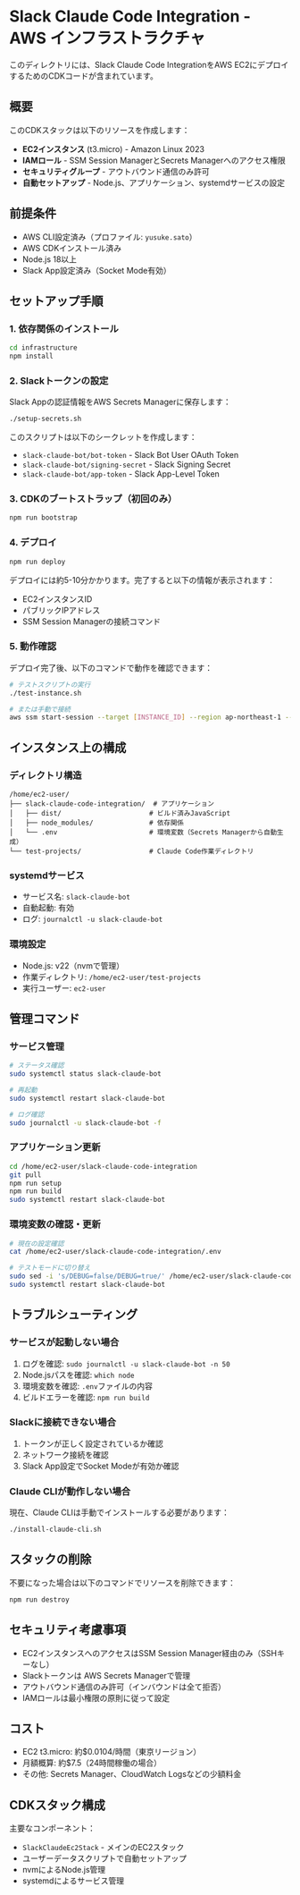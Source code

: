 # Slack Claude Code Integration - AWS インフラストラクチャ

このディレクトリには、Slack Claude Code IntegrationをAWS EC2にデプロイするためのCDKコードが含まれています。

## 概要

このCDKスタックは以下のリソースを作成します：

- **EC2インスタンス** (t3.micro) - Amazon Linux 2023
- **IAMロール** - SSM Session ManagerとSecrets Managerへのアクセス権限
- **セキュリティグループ** - アウトバウンド通信のみ許可
- **自動セットアップ** - Node.js、アプリケーション、systemdサービスの設定

## 前提条件

- AWS CLI設定済み（プロファイル: `yusuke.sato`）
- AWS CDKインストール済み
- Node.js 18以上
- Slack App設定済み（Socket Mode有効）

## セットアップ手順

### 1. 依存関係のインストール

```bash
cd infrastructure
npm install
```

### 2. Slackトークンの設定

Slack Appの認証情報をAWS Secrets Managerに保存します：

```bash
./setup-secrets.sh
```

このスクリプトは以下のシークレットを作成します：
- `slack-claude-bot/bot-token` - Slack Bot User OAuth Token
- `slack-claude-bot/signing-secret` - Slack Signing Secret  
- `slack-claude-bot/app-token` - Slack App-Level Token

### 3. CDKのブートストラップ（初回のみ）

```bash
npm run bootstrap
```

### 4. デプロイ

```bash
npm run deploy
```

デプロイには約5-10分かかります。完了すると以下の情報が表示されます：
- EC2インスタンスID
- パブリックIPアドレス
- SSM Session Managerの接続コマンド

### 5. 動作確認

デプロイ完了後、以下のコマンドで動作を確認できます：

```bash
# テストスクリプトの実行
./test-instance.sh

# または手動で接続
aws ssm start-session --target [INSTANCE_ID] --region ap-northeast-1 --profile yusuke.sato
```

## インスタンス上の構成

### ディレクトリ構造
```
/home/ec2-user/
├── slack-claude-code-integration/  # アプリケーション
│   ├── dist/                      # ビルド済みJavaScript
│   ├── node_modules/              # 依存関係
│   └── .env                       # 環境変数（Secrets Managerから自動生成）
└── test-projects/                 # Claude Code作業ディレクトリ
```

### systemdサービス
- サービス名: `slack-claude-bot`
- 自動起動: 有効
- ログ: `journalctl -u slack-claude-bot`

### 環境設定
- Node.js: v22（nvmで管理）
- 作業ディレクトリ: `/home/ec2-user/test-projects`
- 実行ユーザー: `ec2-user`

## 管理コマンド

### サービス管理
```bash
# ステータス確認
sudo systemctl status slack-claude-bot

# 再起動
sudo systemctl restart slack-claude-bot

# ログ確認
sudo journalctl -u slack-claude-bot -f
```

### アプリケーション更新
```bash
cd /home/ec2-user/slack-claude-code-integration
git pull
npm run setup
npm run build
sudo systemctl restart slack-claude-bot
```

### 環境変数の確認・更新
```bash
# 現在の設定確認
cat /home/ec2-user/slack-claude-code-integration/.env

# テストモードに切り替え
sudo sed -i 's/DEBUG=false/DEBUG=true/' /home/ec2-user/slack-claude-code-integration/.env
sudo systemctl restart slack-claude-bot
```

## トラブルシューティング

### サービスが起動しない場合
1. ログを確認: `sudo journalctl -u slack-claude-bot -n 50`
2. Node.jsパスを確認: `which node`
3. 環境変数を確認: `.env`ファイルの内容
4. ビルドエラーを確認: `npm run build`

### Slackに接続できない場合
1. トークンが正しく設定されているか確認
2. ネットワーク接続を確認
3. Slack App設定でSocket Modeが有効か確認

### Claude CLIが動作しない場合
現在、Claude CLIは手動でインストールする必要があります：
```bash
./install-claude-cli.sh
```

## スタックの削除

不要になった場合は以下のコマンドでリソースを削除できます：

```bash
npm run destroy
```

## セキュリティ考慮事項

- EC2インスタンスへのアクセスはSSM Session Manager経由のみ（SSHキーなし）
- Slackトークンは AWS Secrets Managerで管理
- アウトバウンド通信のみ許可（インバウンドは全て拒否）
- IAMロールは最小権限の原則に従って設定

## コスト

- EC2 t3.micro: 約$0.0104/時間（東京リージョン）
- 月額概算: 約$7.5（24時間稼働の場合）
- その他: Secrets Manager、CloudWatch Logsなどの少額料金

## CDKスタック構成

主要なコンポーネント：
- `SlackClaudeEc2Stack` - メインのEC2スタック
- ユーザーデータスクリプトで自動セットアップ
- nvmによるNode.js管理
- systemdによるサービス管理
